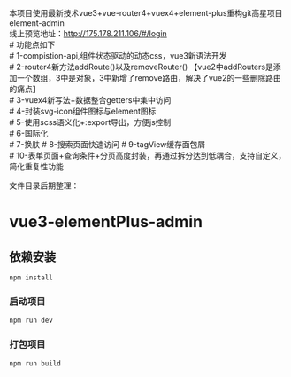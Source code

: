   本项目使用最新技术vue3+vue-router4+vuex4+element-plus重构git高星项目element-admin  
   线上预览地址：http://175.178.211.106/#/login  
    # 功能点如下  
    # 1-compistion-api,组件状态驱动的动态css，vue3新语法开发  
    # 2-router4新方法addRoute()以及removeRouter() 【vue2中addRouters是添加一个数组，3中是对象，3中新增了remove路由，解决了vue2的一些删除路由的痛点】  
    # 3-vuex4新写法+数据整合getters中集中访问  
    # 4-封装svg-icon组件图标与element图标  
    # 5-使用scss语义化+:export导出，方便js控制  
    # 6-国际化  
    # 7-换肤
    # 8-搜索页面快速访问
    # 9-tagView缓存面包屑  
    # 10-表单页面+查询条件+分页高度封装，再通过拆分达到低耦合，支持自定义，简化重复性功能  

文件目录后期整理：

# vue3-elementPlus-admin

## 依赖安装
```
npm install
```

### 启动项目
```
npm run dev
```

### 打包项目
```
npm run build
